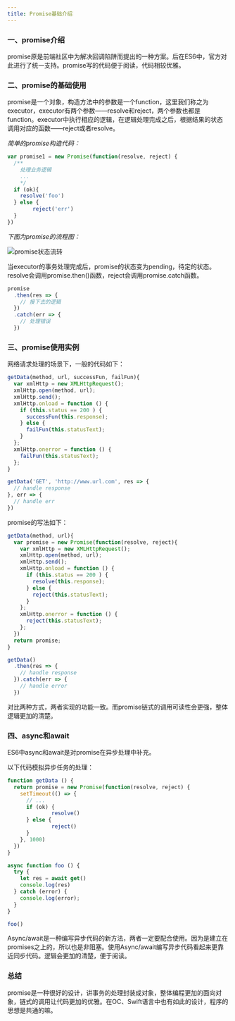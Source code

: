 ```yaml
---
title: Promise基础介绍
---
```


### 一、promise介绍

promise原是前端社区中为解决回调陷阱而提出的一种方案。后在ES6中，官方对此进行了统一支持。promise写的代码便于阅读，代码相较优雅。
<!--more-->

### 二、promise的基础使用

promise是一个对象，构造方法中的参数是一个function，这里我们称之为executor，executor有两个参数——resolve和reject，两个参数也都是function。executor中执行相应的逻辑，在逻辑处理完成之后，根据结果的状态调用对应的函数——reject或者resolve。

*简单的promise构造代码：*

```javascript
var promise1 = new Promise(function(resolve, reject) {
  /**
    处理业务逻辑
    ...
    */
  if (ok){
    resolve('foo')
  } else {
		reject('err')
  }
})
```

*下图为promise的流程图：*

![promise状态流转](https://mdn.mozillademos.org/files/15911/promises.png)

当executor的事务处理完成后，promise的状态变为pending，待定的状态。resolve会调用promise.then()函数，reject会调用promise.catch函数。

```javascript
promise
  .then(res => {
    // 接下去的逻辑
  })
  .catch(err => {
    // 处理错误
  })
```

### 三、promise使用实例

网络请求处理的场景下，一般的代码如下：

```javascript
getData(method, url, successFun, failFun){
  var xmlHttp = new XMLHttpRequest();
  xmlHttp.open(method, url);
  xmlHttp.send();
  xmlHttp.onload = function () {
    if (this.status == 200 ) {
      successFun(this.response);
    } else {
      failFun(this.statusText);
    }
  };
  xmlHttp.onerror = function () {
    failFun(this.statusText);
  };
}

getData('GET', 'http://www.url.com', res => {
  // handle response
}, err => {
  // handle err
})
```

promise的写法如下：

```javascript
getData(method, url){
  var promise = new Promise(function(resolve, reject){
    var xmlHttp = new XMLHttpRequest();
    xmlHttp.open(method, url);
    xmlHttp.send();
    xmlHttp.onload = function () {
      if (this.status == 200 ) {
        resolve(this.response);
      } else {
        reject(this.statusText);
      }
    };
    xmlHttp.onerror = function () {
      reject(this.statusText);
    };
  })
  return promise;
}

getData()
  .then(res => {
  	// handle response
  }).catch(err => {
    // handle error
  })
```

对比两种方式，两者实现的功能一致。而promise链式的调用可读性会更强，整体逻辑更加的清楚。

### 四、async和await

ES6中async和await是对promise在异步处理中补充。

以下代码模拟异步任务的处理：

```javascript
function getData () {
  return promise = new Promise(function(resolve, reject) {
    setTimeout(() => {
      // ...
      if (ok) {
			  resolve()
      } else {
			  reject()
      }
    }, 1000)
  })
}

async function foo () {
  try {
    let res = await get()
    console.log(res)
  } catch (error) {
    console.log(error);
  }
}

foo()
```

Async/await是一种编写异步代码的新方法，两者一定要配合使用。因为是建立在promises之上的，所以也是非阻塞。使用Async/await编写异步代码看起来更靠近同步代码。逻辑会更加的清楚，便于阅读。

### 总结

promise是一种很好的设计，讲事务的处理封装成对象，整体编程更加的面向对象，链式的调用让代码更加的优雅。在OC、Swift语言中也有如此的设计，程序的思想是共通的嘛。



